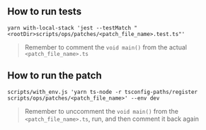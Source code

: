 ## How to run tests

```
yarn with-local-stack 'jest --testMatch "<rootDir>scripts/ops/patches/<patch_file_name>.test.ts"'
```

> Remember to comment the `void main()` from the actual `<patch_file_name>.ts`

## How to run the patch

```
scripts/with_env.js 'yarn ts-node -r tsconfig-paths/register scripts/ops/patches/<patch_file_name>' --env dev
```

> Remember to unccomment the `void main()` from the `<patch_file_name>.ts`, run, and then comment it back again
